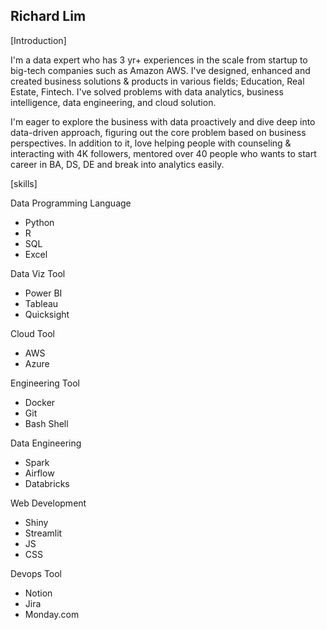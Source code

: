 ## Richard Lim

[Introduction]

I'm a data expert who has 3 yr+ experiences in the scale from startup to big-tech companies such as Amazon AWS. I've designed, enhanced and created business solutions & products in various fields; Education, Real Estate, Fintech. I've solved problems with data analytics, business intelligence, data engineering, and cloud solution.

I'm eager to explore the business with data proactively and dive deep into data-driven approach, figuring out the core problem based on business perspectives. In addition to it, love helping people with counseling & interacting with 4K followers, mentored over 40 people who wants to start career in BA, DS, DE and break into analytics easily.

[skills]

Data Programming Language
- Python
- R
- SQL
- Excel

Data Viz Tool
- Power BI
- Tableau
- Quicksight

Cloud Tool
- AWS
- Azure

Engineering Tool
- Docker
- Git
- Bash Shell

Data Engineering
- Spark
- Airflow
- Databricks

Web Development
- Shiny
- Streamlit
- JS
- CSS

Devops Tool
- Notion
- Jira
- Monday.com
